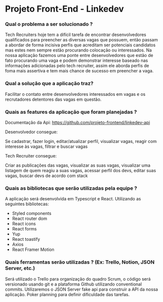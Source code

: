 # Projeto Front-End - Linkedev

### Qual o problema a ser solucionado ?
Tech Recruiters hoje tem a difícil tarefa de encontrar desenvolvedores qualificados para preencher as diversas vagas que possuem, então passam a abordar de forma incisiva perfis que acreditam ser potenciais candidatos mas estes nem sempre estão procurando colocação ou interessados. Na nossa aplicação fazemos uma ponte entre desenvolvedores que estão de fato procurando uma vaga e podem demonstrar interesse baseado nas informações adicionadas pelo tech recruiter, assim ele aborda perfis de foma mais assertiva e tem mais chance de sucesso em preencher a vaga.

### Qual a solução que a aplicação traz?
Facilitar o contato entre desenvolvedores interessados em vagas e os recrutadores detentores das vagas em questão.

### Quais as features da aplicação que foram planejadas ?
Documentação da Api: https://github.com/projeto-frontend/linkedev-api
<p>Desenvolvedor consegue:</p>
Se cadastrar, fazer login, editar/atualizar perfil, visualizar vagas, reagir com interesse às vagas, filtrar e buscar vagas
<br>
<p>Tech Recruiter consegue:</p>
Criar as publicações das vagas, visualizar as suas vagas, visualizar uma listagem de quem reagiu a suas vagas, acessar perfil dos devs, editar suas vagas, buscar devs de acordo com stack

### Quais as bibliotecas que serão utilizadas pela equipe ?
A aplicação será desenvolvida em Typescript e React. Utilizando as seguintes bibliotecas:
- Styled components
- React router dom
- React icons
- React forms
- Yup
- React toastify
- Axios
- React Framer Motion

### Quais ferramentas serão utilizadas ? (Ex: Trello, Notion, JSON Server, etc.)
Será utilizado o Trello para organização do quadro Scrum, o código será versionado usando git e a plataforma Github utilizando conventional commits.
Utilizaremos o JSON Server fake api para construir a API da nossa aplicação.
Poker planning para definir dificuldade das tarefas.
